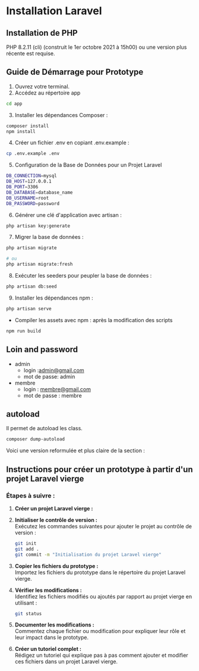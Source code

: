 # Installation Laravel

## Installation de PHP

PHP 8.2.11 (cli) (construit le 1er octobre 2021 à 15h00) ou une version plus récente est requise.

## Guide de Démarrage pour Prototype

1. Ouvrez votre terminal.
2. Accédez au répertoire app

```bash
cd app
```
3. Installer les dépendances Composer :

```bash
composer install
npm install
```


4. Créer un fichier .env en copiant .env.example :
   
```bash
cp .env.example .env
```

5. Configuration de la Base de Données pour un Projet Laravel
   
```bash
DB_CONNECTION=mysql
DB_HOST=127.0.0.1
DB_PORT=3306
DB_DATABASE=database_name
DB_USERNAME=root
DB_PASSWORD=password
```
6. Générer une clé d'application avec artisan :

```bash
php artisan key:generate
```
7. Migrer la base de données :

```bash
php artisan migrate

# ou 
php artisan migrate:fresh
```
8. Exécuter les seeders pour peupler la base de données :
   
```bash
php artisan db:seed
```

9. Installer les dépendances npm :

```bash
php artisan serve
```

- Compiler les assets avec npm : après la modification des scripts 


```bash
npm run build
```

## Loin and password 

- admin
  - login :admin@gmail.com
  - mot de passe: admin
- membre
  - login : membre@gmail.com
  - mot de passe : membre


## autoload

Il permet de autoload les class.

````bash
composer dump-autoload
````

Voici une version reformulée et plus claire de la section :



## Instructions pour créer un prototype à partir d'un projet Laravel vierge

<!-- TODO : Rédiger un tutoriel détaillé pour expliquer la création d’un prototype depuis un projet Laravel vierge -->

### Étapes à suivre :

1. **Créer un projet Laravel vierge :**  
2. **Initialiser le contrôle de version :**  
   Exécutez les commandes suivantes pour ajouter le projet au contrôle de version :  
   ```bash
   git init
   git add .
   git commit -m "Initialisation du projet Laravel vierge"
   ```

3. **Copier les fichiers du prototype :**  
   Importez les fichiers du prototype dans le répertoire du projet Laravel vierge.

4. **Vérifier les modifications :**  
   Identifiez les fichiers modifiés ou ajoutés par rapport au projet vierge en utilisant :  
   ```bash
   git status
   ```

5. **Documenter les modifications :**  
   Commentez chaque fichier ou modification pour expliquer leur rôle et leur impact dans le prototype.

6. **Créer un tutoriel complet :**  
   Rédigez un tutoriel qui explique pas à pas comment ajouter et modifier ces fichiers dans un projet Laravel vierge.
